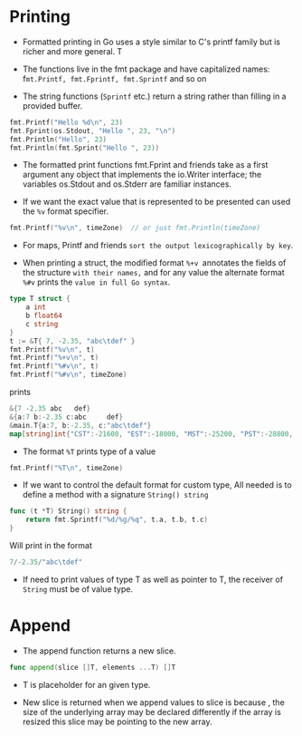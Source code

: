 # Printing

- Formatted printing in Go uses a style similar to C's printf family but is richer and more general. T

- The functions live in the fmt package and have capitalized names: f``mt.Printf, fmt.Fprintf, fmt.Sprintf`` and so on

- The string functions (``Sprintf`` etc.) return a string rather than filling in a provided buffer.

```go
fmt.Printf("Hello %d\n", 23)
fmt.Fprint(os.Stdout, "Hello ", 23, "\n")
fmt.Println("Hello", 23)
fmt.Println(fmt.Sprint("Hello ", 23))
```

- The formatted print functions fmt.Fprint and friends take as a first argument any object that implements the io.Writer interface; the variables os.Stdout and os.Stderr are familiar instances.

- If we want the exact value that is represented to be presented can used the ``%v`` format specifier.

```go
fmt.Printf("%v\n", timeZone)  // or just fmt.Println(timeZone)
```

- For maps, Printf and friends ``sort the output lexicographically by key``.

- When printing a struct, the modified format ``%+v ``annotates the fields of the structure ``with their names,`` and for any value the alternate format ``%#v`` prints the ``value in full Go syntax``.

```go
type T struct {
    a int
    b float64
    c string
}
t := &T{ 7, -2.35, "abc\tdef" }
fmt.Printf("%v\n", t)
fmt.Printf("%+v\n", t)
fmt.Printf("%#v\n", t)
fmt.Printf("%#v\n", timeZone)
```
prints

```go
&{7 -2.35 abc   def}
&{a:7 b:-2.35 c:abc     def}
&main.T{a:7, b:-2.35, c:"abc\tdef"}
map[string]int{"CST":-21600, "EST":-18000, "MST":-25200, "PST":-28800, "UTC":0}
```

- The format ``%T`` prints type of a value

```go
fmt.Printf("%T\n", timeZone)
```

- If we want to control the default format for custom type, All needed is to define a method with a signature ``String() string`` 

```go
func (t *T) String() string {
    return fmt.Sprintf("%d/%g/%q", t.a, t.b, t.c)
}
```

Will print in the format

```go
7/-2.35/"abc\tdef"
```

- If need to print values of type T as well as pointer to T, the receiver of ``String`` must be of value type.

# Append 

- The append function returns a new slice.

```go
func append(slice []T, elements ...T) []T
```

- T is placeholder for an given type.

- New slice is returned when we append values to slice is because , the size of the underlying array may be declared differently if the array is resized this slice may be pointing to the new array.

